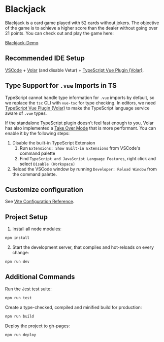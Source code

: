 # **Blackjack**

Blackjack is a card game played with 52 cards without jokers. The objective of the game is to achieve a higher score than the dealer without going over 21 points.
You can check out and play the game here:

[Blackjack-Demo](https://darwinbecker.github.io/blackjack/)


## Recommended IDE Setup

[VSCode](https://code.visualstudio.com/) + [Volar](https://marketplace.visualstudio.com/items?itemName=Vue.volar) (and disable Vetur) + [TypeScript Vue Plugin (Volar)](https://marketplace.visualstudio.com/items?itemName=Vue.vscode-typescript-vue-plugin).

## Type Support for `.vue` Imports in TS

TypeScript cannot handle type information for `.vue` imports by default, so we replace the `tsc` CLI with `vue-tsc` for type checking. In editors, we need [TypeScript Vue Plugin (Volar)](https://marketplace.visualstudio.com/items?itemName=Vue.vscode-typescript-vue-plugin) to make the TypeScript language service aware of `.vue` types.

If the standalone TypeScript plugin doesn't feel fast enough to you, Volar has also implemented a [Take Over Mode](https://github.com/johnsoncodehk/volar/discussions/471#discussioncomment-1361669) that is more performant. You can enable it by the following steps:

1. Disable the built-in TypeScript Extension
    1) Run `Extensions: Show Built-in Extensions` from VSCode's command palette
    2) Find `TypeScript and JavaScript Language Features`, right click and select `Disable (Workspace)`
2. Reload the VSCode window by running `Developer: Reload Window` from the command palette.

## Customize configuration

See [Vite Configuration Reference](https://vitejs.dev/config/).

## Project Setup

1. Install all node modules:

```sh
npm install
```

2. Start the development server, that compiles and hot-reloads on every change:

```sh
npm run dev
```

## Additional Commands


Run the Jest test suite:

```sh
npm run test
```

Create a type-checked, compiled and minified build for production:

```sh
npm run build
```

Deploy the project to gh-pages:

```sh
npm run deploy
```
